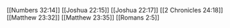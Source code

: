 [[Numbers 32:14]]
[[Joshua 22:15]]
[[Joshua 22:17]]
[[2 Chronicles 24:18]]
[[Matthew 23:32]]
[[Matthew 23:35]]
[[Romans 2:5]]
